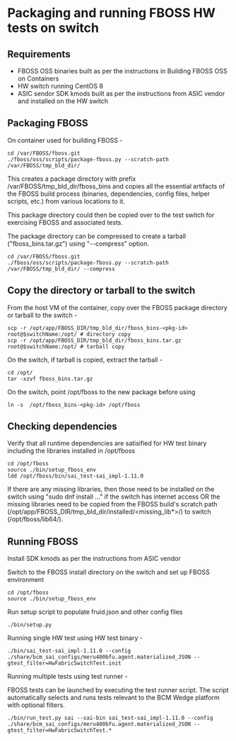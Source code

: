 # Packaging and running FBOSS HW tests on switch

## Requirements
 - FBOSS OSS binaries built as per the instructions in Building FBOSS OSS on Containers
 - HW switch running CentOS 8
 - ASIC sendor SDK kmods built as per the instructions from ASIC vendor and installed on the HW switch

## Packaging FBOSS

On container used for building FBOSS -

```
cd /var/FBOSS/fboss.git
./fboss/oss/scripts/package-fboss.py --scratch-path /var/FBOSS/tmp_bld_dir/
```

This creates a package directory with prefix /var/FBOSS/tmp_bld_dir/fboss_bins and copies all the essential artifacts of the FBOSS build process (binaries, dependencies, config files, helper scripts, etc.) from various locations to it.

This package directory could then be copied over to the test switch for exercising FBOSS and associated tests.

The package directory can be compressed to create a tarball ("fboss_bins.tar.gz") using "--compress" option.

```
cd /var/FBOSS/fboss.git
./fboss/oss/scripts/package-fboss.py --scratch-path /var/FBOSS/tmp_bld_dir/ --compress
```

## Copy the directory or tarball to the switch

From the host VM of the container, copy over the FBOSS package directory or tarball to the switch -

```
scp -r /opt/app/FBOSS_DIR/tmp_bld_dir/fboss_bins-<pkg-id> root@$switchName:/opt/ # directory copy
scp -r /opt/app/FBOSS_DIR/tmp_bld_dir/fboss_bins.tar.gz root@$switchName:/opt/ # tarball copy
```

On the switch, if tarball is copied, extract the tarball -

```
cd /opt/
tar -xzvf fboss_bins.tar.gz
```

On the switch, point /opt/fboss to the new package before using

```
ln -s  /opt/fboss_bins-<pkg-id> /opt/fboss
```

## Checking dependencies

Verify that all runtime dependencies are satisified for HW test binary including the libraries installed in /opt/fboss

```
cd /opt/fboss
source ./bin/setup_fboss_env
ldd /opt/fboss/bin/sai_test-sai_impl-1.11.0
```

If there are any missing libraries, then those need to be installed on the switch using "sudo dnf install ..." if the switch has internet access OR the missing libraries need to be copied from the FBOSS build's scratch path (/opt/app/FBOSS_DIR/tmp_bld_dir/installed/<missing_lib*>/) to switch (/opt/fboss/lib64/).

## Running FBOSS

Install SDK kmods as per the instructions from ASIC vendor

Switch to the FBOSS install directory on the switch and set up FBOSS environment

```
cd /opt/fboss
source ./bin/setup_fboss_env
```

Run setup script to populate fruid.json and other config files

```
./bin/setup.py
```

Running single HW test using HW test binary - 

```
./bin/sai_test-sai_impl-1.11.0 --config ./share/bcm_sai_configs/meru400bfu.agent.materialized_JSON --gtest_filter=HwFabricSwitchTest.init
```

Running multiple tests using test runner -

FBOSS tests can be launched by executing the test runner script. The script automatically selects and runs tests relevant to the BCM Wedge platform with optional filters.

```
./bin/run_test.py sai --sai-bin sai_test-sai_impl-1.11.0 --config ./share/bcm_sai_configs/meru400bfu.agent.materialized_JSON --gtest_filter=HwFabricSwitchTest.*
```

